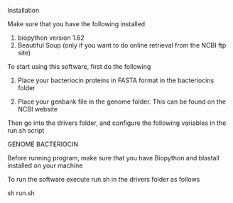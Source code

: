 Installation

Make sure that you have the following installed
1) biopython version 1.62
2) Beautiful Soup (only if you want to do online retrieval from the NCBI ftp site)


To start using this software, first do the following

1) Place your bacteriocin proteins in FASTA format in the bacteriocins folder

2) Place your genbank file in the genome folder.  This can be found on the NCBI website 

Then go into the drivers folder, and configure the following variables in the run.sh script

GENOME
BACTERIOCIN

Before running program, make sure that you have Biopython and blastall installed on your machine

To run the software execute run.sh in the drivers folder as follows

sh run.sh


